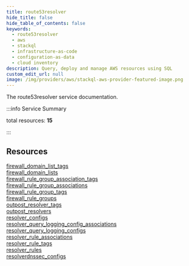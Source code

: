 ```yaml
---
title: route53resolver
hide_title: false
hide_table_of_contents: false
keywords:
  - route53resolver
  - aws
  - stackql
  - infrastructure-as-code
  - configuration-as-data
  - cloud inventory
description: Query, deploy and manage AWS resources using SQL
custom_edit_url: null
image: /img/providers/aws/stackql-aws-provider-featured-image.png
---
```


The route53resolver service documentation.

:::info Service Summary

<div class="row">
<div class="providerDocColumn">
<span>total resources:&nbsp;<b>15</b></span><br />
</div>
</div>

:::

## Resources
<div class="row">
<div class="providerDocColumn">
<a href="/providers/aws/route53resolver/firewall_domain_list_tags/">firewall_domain_list_tags</a><br />
<a href="/providers/aws/route53resolver/firewall_domain_lists/">firewall_domain_lists</a><br />
<a href="/providers/aws/route53resolver/firewall_rule_group_association_tags/">firewall_rule_group_association_tags</a><br />
<a href="/providers/aws/route53resolver/firewall_rule_group_associations/">firewall_rule_group_associations</a><br />
<a href="/providers/aws/route53resolver/firewall_rule_group_tags/">firewall_rule_group_tags</a><br />
<a href="/providers/aws/route53resolver/firewall_rule_groups/">firewall_rule_groups</a><br />
<a href="/providers/aws/route53resolver/outpost_resolver_tags/">outpost_resolver_tags</a><br />
<a href="/providers/aws/route53resolver/outpost_resolvers/">outpost_resolvers</a>
</div>
<div class="providerDocColumn">
<a href="/providers/aws/route53resolver/resolver_configs/">resolver_configs</a><br />
<a href="/providers/aws/route53resolver/resolver_query_logging_config_associations/">resolver_query_logging_config_associations</a><br />
<a href="/providers/aws/route53resolver/resolver_query_logging_configs/">resolver_query_logging_configs</a><br />
<a href="/providers/aws/route53resolver/resolver_rule_associations/">resolver_rule_associations</a><br />
<a href="/providers/aws/route53resolver/resolver_rule_tags/">resolver_rule_tags</a><br />
<a href="/providers/aws/route53resolver/resolver_rules/">resolver_rules</a><br />
<a href="/providers/aws/route53resolver/resolverdnssec_configs/">resolverdnssec_configs</a>
</div>
</div>